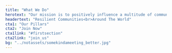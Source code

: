 ```yaml
---
title: "What We Do"
herotext: "Our mission is to positively influence a multitude of communities,ranging from renowned landmarks to undiscovered villages,making a meaningful impact wherever we go."
headertext: "Resilient Communities<br>Around The World"
cta1: "Our Pillars"
cta2: "Join Now"
cta1link: "#firstsection"
cta2link: "join_us"
bg: "../notassets/somekindameeting_better.jpg"
---
```

